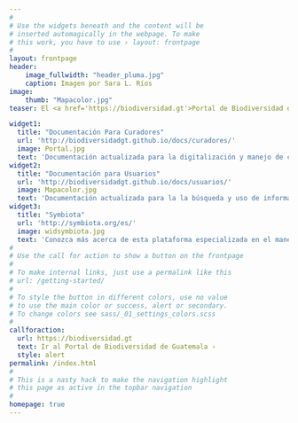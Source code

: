 ```yaml
---
#
# Use the widgets beneath and the content will be
# inserted automagically in the webpage. To make
# this work, you have to use › layout: frontpage
#
layout: frontpage
header:
    image_fullwidth: "header_pluma.jpg"
    caption: Imagen por Sara L. Ríos
image:
    thumb: "Mapacolor.jpg"
teaser: El <a href='https://biodiversidad.gt'>Portal de Biodiversidad de Guatemala</a> es una plataforma especializada, basada en <a href='https://symbiota.org/es'>Symbiota</a>, para la digitalización y movilización de Colecciones Biológicas del país. Es administrado por <a href='https://biodiversidadgt.github.io/docs/contactos/'>biólogos guatemaltecos</a> y es mantenido por <a href= 'https://biokic.asu.edu/'>Arizona State University</a> y el <a href='https://symbiota.org/ayuda/'>Symbiota Support Hub</a>, en apoyo a instituciones científicas nacionales. 

widget1:
  title: "Documentación Para Curadores"
  url: 'http://biodiversidadgt.github.io/docs/curadores/'
  image: Portal.jpg
  text: 'Documentación actualizada para la digitalización y manejo de colecciones en el Portal de Biodiversidad de Guatemala.'
widget2:
  title: "Documentación para Usuarios"
  url: 'http://biodiversidadgt.github.io/docs/usuarios/'
  image: Mapacolor.jpg
  text: 'Documentación actualizada para la la búsqueda y uso de información en el Portal de Biodiversidad de Guatemala.'
widget3:
  title: "Symbiota"
  url: 'http://symbiota.org/es/'
  image: widsymbiota.jpg
  text: 'Conozca más acerca de esta plataforma especializada en el manejo de datos de biodiversidad.'
#
# Use the call for action to show a button on the frontpage
#
# To make internal links, just use a permalink like this
# url: /getting-started/
#
# To style the button in different colors, use no value
# to use the main color or success, alert or secondary.
# To change colors see sass/_01_settings_colors.scss
#
callforaction:
  url: https://biodiversidad.gt
  text: Ir al Portal de Biodiversidad de Guatemala ›
  style: alert
permalink: /index.html
#
# This is a nasty hack to make the navigation highlight
# this page as active in the topbar navigation
#
homepage: true
---
```




